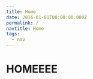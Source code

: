 ```yaml
---
title: Home
date: 2016-01-01T00:00:00.000Z
permalink: /
navtitle: Home
tags:
  - nav
---
```

# HOMEEEE
